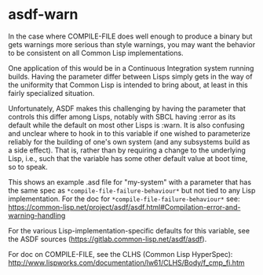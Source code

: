 # asdf-warn

In the case where COMPILE-FILE does well enough to produce a binary but gets warnings more serious than style warnings, you may want the behavior to be consistent on all Common Lisp implementations.

One application of this would be in a Continuous Integration system running builds. Having the parameter differ between Lisps simply gets in the way of the uniformity that Common Lisp is intended to bring about, at least in this fairly specialized situation.

Unfortunately, ASDF makes this challenging by having the parameter that controls this differ among Lisps, notably with SBCL having :error as its default while the default on most other Lisps is :warn.  It is also confusing and unclear where to hook in to this variable if one wished to parameterize reliably for the building of one's own system (and any subsystems build as a side effect). That is, rather than by requiring a change to the underlying Lisp, i.e., such that the variable has some other default value at boot time, so to speak.

This shows an example .asd file for "my-system" with a parameter that has the same spec as ```*compile-file-failure-behaviour*``` but not tied to any Lisp implementation. For the doc for  ```*compile-file-failure-behaviour*``` see: https://common-lisp.net/project/asdf/asdf.html#Compilation-error-and-warning-handling

For the various Lisp-implementation-specific defaults for this variable, see the ASDF sources (https://gitlab.common-lisp.net/asdf/asdf).

For doc on COMPILE-FILE, see the CLHS (Common Lisp HyperSpec): http://www.lispworks.com/documentation/lw61/CLHS/Body/f_cmp_fi.htm
